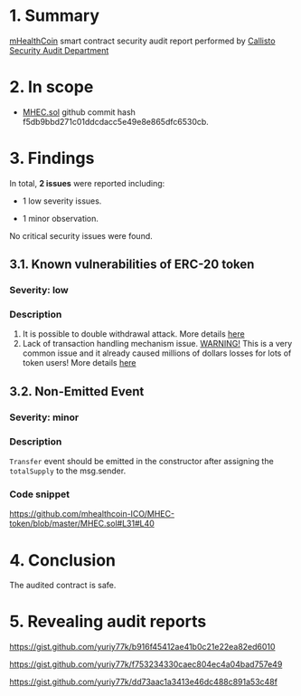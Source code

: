 # 1. Summary

[mHealthCoin](https://github.com/mhealthcoin-ICO/MHEC-token/blob/master/MHEC.sol) smart contract security audit report performed by [Callisto Security Audit Department](https://github.com/EthereumCommonwealth/Auditing)

# 2. In scope

- [MHEC.sol](https://github.com/mhealthcoin-ICO/MHEC-token/blob/master/MHEC.sol) github commit hash f5db9bbd271c01ddcdacc5e49e8e865dfc6530cb.

# 3. Findings

In total, **2 issues** were reported including:

- 1 low severity issues.

- 1 minor observation.

No critical security issues were found.

## 3.1. Known vulnerabilities of ERC-20 token

### Severity: low

### Description

1. It is possible to double withdrawal attack. More details [here](https://docs.google.com/document/d/1YLPtQxZu1UAvO9cZ1O2RPXBbT0mooh4DYKjA_jp-RLM/edit)
2. Lack of transaction handling mechanism issue. [WARNING!](https://gist.github.com/Dexaran/ddb3e89fe64bf2e06ed15fbd5679bd20) This is a very common issue and it already caused millions of dollars losses for lots of token users! More details [here](https://docs.google.com/document/d/1Feh5sP6oQL1-1NHi-X1dbgT3ch2WdhbXRevDN681Jv4/edit)

## 3.2. Non-Emitted Event

### Severity: minor

### Description

`Transfer` event should be emitted in the constructor after assigning the `totalSupply` to the msg.sender.

### Code snippet

https://github.com/mhealthcoin-ICO/MHEC-token/blob/master/MHEC.sol#L31#L40

# 4. Conclusion

The audited contract is safe.

# 5. Revealing audit reports

https://gist.github.com/yuriy77k/b916f45412ae41b0c21e22ea82ed6010

https://gist.github.com/yuriy77k/f753234330caec804ec4a04bad757e49

https://gist.github.com/yuriy77k/dd73aac1a3413e46dc488c891a53c48f
